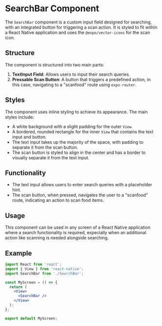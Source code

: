 # SearchBar Component

The `SearchBar` component is a custom input field designed for searching, with an integrated button for triggering a scan action. It is styled to fit within a React Native application and uses the `@expo/vector-icons` for the scan icon.

## Structure

The component is structured into two main parts:

1. **TextInput Field**: Allows users to input their search queries.
2. **Pressable Scan Button**: A button that triggers a predefined action, in this case, navigating to a "scanfood" route using `expo-router`.

## Styles

The component uses inline styling to achieve its appearance. The main styles include:

- A white background with a slight padding for the outer `View`.
- A bordered, rounded rectangle for the inner `View` that contains the text input and button.
- The text input takes up the majority of the space, with padding to separate it from the scan button.
- The scan button is styled to align in the center and has a border to visually separate it from the text input.

## Functionality

- The text input allows users to enter search queries with a placeholder hint.
- The scan button, when pressed, navigates the user to a "scanfood" route, indicating an action to scan food items.

## Usage

This component can be used in any screen of a React Native application where a search functionality is required, especially when an additional action like scanning is needed alongside searching.

## Example

```jsx
import React from 'react';
import { View } from 'react-native';
import SearchBar from './SearchBar';

const MyScreen = () => {
  return (
    <View>
      <SearchBar />
    </View>
  );
};

export default MyScreen;